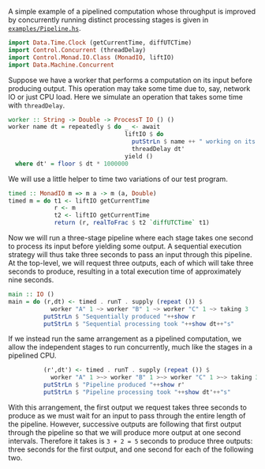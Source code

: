 A simple example of a pipelined computation whose throughput is improved by concurrently running distinct processing stages is given in [`examples/Pipeline.hs`](http://github.com/acowley/concurrent-machines/blob/master/examples/Pipeline.hs).

```haskell
import Data.Time.Clock (getCurrentTime, diffUTCTime)
import Control.Concurrent (threadDelay)
import Control.Monad.IO.Class (MonadIO, liftIO)
import Data.Machine.Concurrent
```

Suppose we have a worker that performs a computation on its input before producing output. This operation may take some time due to, say, network IO or just CPU load. Here we simulate an operation that takes some time with `threadDelay`.

```haskell
worker :: String -> Double -> ProcessT IO () ()
worker name dt = repeatedly $ do _ <- await
                                 liftIO $ do
                                   putStrLn $ name ++ " working on its input"
                                   threadDelay dt'
                                 yield ()
  where dt' = floor $ dt * 1000000
```

We will use a little helper to time two variations of our test program.

```haskell
timed :: MonadIO m => m a -> m (a, Double)
timed m = do t1 <- liftIO getCurrentTime
             r <- m
             t2 <- liftIO getCurrentTime
             return (r, realToFrac $ t2 `diffUTCTime` t1)
```

Now we will run a three-stage pipeline where each stage takes one second to process its input before yielding some output. A sequential execution strategy will thus take three seconds to pass an input through this pipeline. At the top-level, we will request three outputs, each of which will take three seconds to produce, resulting in a total execution time of approximately nine seconds.

```haskell
main :: IO ()
main = do (r,dt) <- timed . runT . supply (repeat ()) $
            worker "A" 1 ~> worker "B" 1 ~> worker "C" 1 ~> taking 3
          putStrLn $ "Sequentially produced "++show r
          putStrLn $ "Sequential processing took "++show dt++"s"
```

If we instead run the same arrangement as a pipelined computation, we allow the independent stages to run concurrently, much like the stages in a pipelined CPU.

```haskell
          (r',dt') <- timed . runT . supply (repeat ()) $
            worker "A" 1 >~> worker "B" 1 >~> worker "C" 1 >~> taking 3
          putStrLn $ "Pipeline produced "++show r'
          putStrLn $ "Pipeline processing took "++show dt'++"s"
```

With this arrangement, the first output we request takes three seconds to produce as we must wait for an input to pass through the entire length of the pipeline. However, successive outputs are following that first output through the pipeline so that we will produce more output at one second intervals. Therefore it takes is `3 + 2 = 5` seconds to produce three outputs: three seconds for the first output, and one second for each of the following two.
